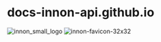# docs-innon-api.github.io

![innon_small_logo](https://github.com/user-attachments/assets/a689c570-ef94-4c3d-a8bc-d3858818ff4b)
![innon-favicon-32x32](https://github.com/user-attachments/assets/181d5729-be98-4e6f-b010-86ebd12e5093)
